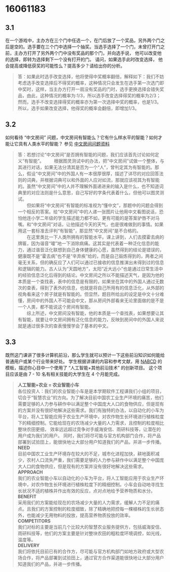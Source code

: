 # 16061183
## 3.1
在一个游戏中，主办方在三个门中任选一个，在门后放了一个奖品，另外两个门之后是空的。选手要在三个门中选择一个抽奖。当选手选择了一个门，未曾打开门之前，主办方打开了另外两个门中没有奖品的那个门，并向选手说， 他可以改变他的选择，即转为选择剩下一个没有打开的门。 请问，如果选手此时改变选择， 他会提高或降低获奖的可能性么？提高多少？请给出你的分析。
> 答：如果此时选手改变选择，他将使得中奖概率翻倍，解释如下：我们不妨考虑选手改变选择后不得奖的概率，这种情况只会发生在选手第一次选门即中奖时，这样，当主办方打开一扇没有奖品的门时，选手更换选择会错失奖品，由此，这种情况的概率为:1/3，所以选手改变选择得奖的概率为2/3；然而，选手不改变选择得奖的概率亦为第一次选择中奖的概率，也是1/3。所以，选手如果改变选择，他得奖的概率会翻倍，即增加1/3。  
## 3.2
如何看待 “中文房间” 问题，中文房间有智能么？它有什么样水平的智能？如何才能让它具有人类水平的智能？ 参见  [中文房间问题资料](https://www.bing.com/search?setmkt=zh-CN&q=%E4%B8%AD%E6%96%87%E6%88%BF%E9%97%B4+%E9%97%AE%E9%A2%98) 
> 答：若想讨论“中文房间”是否拥有智能的问题，我们应该首先讨论如何定义“有智能”。
>  &emsp;&emsp;根据图灵测试中的办法，把“中文房间”试做一个整体，与其进行对话，如果无法分清其是否为一个“人”，曾判定其为有智能的。那么，假设“中文房间”中的外国人有一本很厚很厚，描述了详尽的对应回答法则的词典，并根据词典可以和外面的人应对如流，那就应该视其为有智能的。虽然“中文房间”中的人并不理解外面递进来的输入是什么，也不知道词典里的对应法则是什么意思，自己写好的字条代表着什么，但他可以图灵测试。  
> &emsp;&emsp;但如果将“中文房间”有智能的标准视为“懂中文”，那题中的问题会得到一个相反的答案。给“中文房间”中的人递一张图片让他用中文看图说话，恐怕他连小学二年级的学生描述能力都不如，更有可能的是答案驴唇不对马嘴。和“中文房间”对话，让他描述今天的天气，也是很难做到的事情。如果用这一套标准去评判“有智能”，那显然“中文房间”是不合格的。  
> &emsp;&emsp;在这里类比一下人类所拥有的智能水平。课上讲到，人们去摸霍去病的牌匾，因为谐音“嚯”地一下消除病痛。这其实是代表着一种泛化信息的能力，通过谐音泛化联想到自己身体健康的心愿，虽然得到的结论是错误的，健康既不是“霍去病”也不是“辛弃疾”给的，而是自己锻炼得到的，两者之间毫无关系，但的确反应了人们可以通过已接收的信息推演出未得到过的信息和逻辑的能力。古人认为“天圆地方”，太阳“近大远小”也是通过日常生活中的经验信息泛化后得到的结论。中文房间之所以不能描述天气，是因为他的本质是一个查找表，表中的信息是有限的，如果坐在其中的外国人通过无数次的查表，得到了表外的信息，也就是将自己所用有的信息泛化，从外部的视角看来这个房子就是有智能的。但显然，题目所给出的设定是中文十分难懂，房间中的外国人不可能会中文，那从房间外部看来无论里面做的是不是一个人类，都不能说这个房间有智能。  
> &emsp;&emsp;综上所述，中文房间没有智能，他的本质是一个查找表，如果想要让其有智能，就要让中文房间拥有泛化信息的能力，反映到房间中的外国人来说就是通过很多次的查表慢慢学会了基本的中文。  
## 3.3
 既然这门课讲了很多计算机前沿，那么学生就可以预计一下这些前沿知识如何能给普通用户或某个行业带来好处。 学生根据讲课的内容和参考文献，用  [NABCD](https://www.cnblogs.com/xinz/archive/2010/12/01/1893323.html)  的模板，描述你心目中一个使用了 “人工智能+其他前沿技术” 的创新项目。 这个项目应该是由 7 - 10 名有相关技能的大学生在 4 个月能完成。 
> **人工智能+农业 = 农业智能小车**  
> 各位投资人：我们的农业智能小车是是本学期软件工程课我们小组的项目，切合于“智慧农业”的方向。为了解决目前中国农工业生产环境的痛苦，他们需要足够的人力参与耕作中以满足整个中国庞大人口的食物供应，但是现有的方案并没有很好地解决这些需求。我们有独特的办法，以自动化的小车为平台，将人工智能应用于农业生产环境中，对农作物生长环境进行植株粒度下的精细控制。它能给现在的农场减少大量的人力需求，且控制的粒度相比整块农田更细， 效率远远超过竞争对手威海安信、雨研科技等，让潜在的用户成为我们的用户。 同时，我们将尽可能与官方机构部门合作，将产品部署到试验田上，能很快地让大部分用户知道我们的产品，并进一步传播。  
> **NEED**  
> 目前中国农工业生产环境存在较大的不足，城市化进程加快，耕地面积减少，农村人口流失严重，我们需要足够的人力参与耕作中以满足整个中国庞大人口的食物供应，但是现有的方案并没有很好地解决这些需求。  
> **APPROACH**  
> 我们的农业智能小车以自动化的小车为平台，将人工智能应用于农业生产环境中，对农作物生长环境进行植株粒度下的精细控制。小车会自动地寻找生长状况不适的植株并作出有效的反应，点对点地给予营养物质和水分。  
> **BENEFIT**  
> 采用我们的方案能给现在的农场减少大量的人力需求，缓解人力不足的痛点。且我们的方案控制的粒度细致，除了精确地把控每一棵植株的生长状态外，也能减少无用物料的投放，提高营养物质投放的效率。  
> **COMPETITORS**  
> 我们对标的主要是当前几个比较大的智慧农业服务提供方，包括威海安信、雨研科技等，他们的方案主要是针对整块农田的粗粒度环境调控，如光线，温度等。  
> **DELIVERY**  
> 我们将依托目前已有的合作方，尽可能与官方机构部门如地方政府或大型农场合作，将产品部署到试验田上，通过官方合作渠道能很快地让大部分用户知道我们的产品，并进一步传播。  

